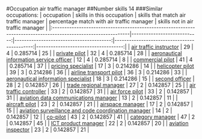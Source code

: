 #Occupation air traffic manager
##Number skills 14
###Similar occupations:
| occupation                                                                                                    |   skills in this occupation |   skills that match air traffic manager |   percentage match with air traffic manager |   skills not in air traffic manager |
|:--------------------------------------------------------------------------------------------------------------|----------------------------:|----------------------------------------:|--------------------------------------------:|------------------------------------:|
| [air traffic instructor](air_traffic_instructor.md)                                                           |                          29 |                                       4 |                                    0.285714 |                                  25 |
| [private pilot](private_pilot.md)                                                                             |                          32 |                                       4 |                                    0.285714 |                                  28 |
| [aeronautical information service officer](aeronautical_information_service_officer.md)                       |                          12 |                                       4 |                                    0.285714 |                                   8 |
| [commercial pilot](commercial_pilot.md)                                                                       |                          41 |                                       4 |                                    0.285714 |                                  37 |
| [pricing specialist](pricing_specialist.md)                                                                   |                          17 |                                       3 |                                    0.214286 |                                  14 |
| [helicopter pilot](helicopter_pilot.md)                                                                       |                          39 |                                       3 |                                    0.214286 |                                  36 |
| [airline transport pilot](airline_transport_pilot.md)                                                         |                          36 |                                       3 |                                    0.214286 |                                  33 |
| [aeronautical information specialist](aeronautical_information_specialist.md)                                 |                          18 |                                       3 |                                    0.214286 |                                  15 |
| [second officer](second_officer.md)                                                                           |                          28 |                                       2 |                                    0.142857 |                                  26 |
| [trade regional manager](trade_regional_manager.md)                                                           |                          27 |                                       2 |                                    0.142857 |                                  25 |
| [air traffic controller](air_traffic_controller.md)                                                           |                          33 |                                       2 |                                    0.142857 |                                  31 |
| [air force pilot](air_force_pilot.md)                                                                         |                          33 |                                       2 |                                    0.142857 |                                  31 |
| [aviation data communications manager](aviation_data_communications_manager.md)                               |                          13 |                                       2 |                                    0.142857 |                                  11 |
| [aircraft pilot](aircraft_pilot.md)                                                                           |                          23 |                                       2 |                                    0.142857 |                                  21 |
| [airspace manager](airspace_manager.md)                                                                       |                          17 |                                       2 |                                    0.142857 |                                  15 |
| [aviation surveillance and code coordination manager](aviation_surveillance_and_code_coordination_manager.md) |                          14 |                                       2 |                                    0.142857 |                                  12 |
| [co-pilot](co-pilot.md)                                                                                       |                          43 |                                       2 |                                    0.142857 |                                  41 |
| [category manager](category_manager.md)                                                                       |                          47 |                                       2 |                                    0.142857 |                                  45 |
| [ICT product manager](ICT_product_manager.md)                                                                 |                          22 |                                       2 |                                    0.142857 |                                  20 |
| [aviation inspector](aviation_inspector.md)                                                                   |                          23 |                                       2 |                                    0.142857 |                                  21 |
